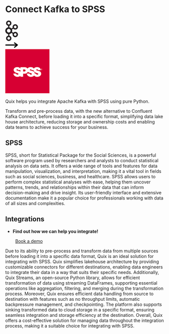 # Connect Kafka to SPSS

<div class="connect-images cards blog-grid-card" markdown>
<div>
<img src="../images/kafka_logo.png" width="40px" />
</div>
<div>
<img src="../images/arrow.svg" width="40px" />
</div>
<div>
<img src="./images/spss_1.jpg" />
</div>
</div>

Quix helps you integrate Apache Kafka with SPSS using pure Python.

Transform and pre-process data, with the new alternative to Confluent Kafka Connect, before loading it into a specific format, simplifying data lake house architecture, reducing storage and ownership costs and enabling data teams to achieve success for your business.

## SPSS

SPSS, short for Statistical Package for the Social Sciences, is a powerful software program used by researchers and analysts to conduct statistical analysis on data sets. It offers a wide range of tools and features for data manipulation, visualization, and interpretation, making it a vital tool in fields such as social sciences, business, and healthcare. SPSS allows users to perform complex statistical analyses with ease, helping them uncover patterns, trends, and relationships within their data that can inform decision-making and drive insight. Its user-friendly interface and extensive documentation make it a popular choice for professionals working with data of all sizes and complexities.

## Integrations

<div class="grid cards" markdown>

- __Find out how we can help you integrate!__

    <a class="md-button md-button--primary" href="https://quix.io/book-a-demo" target="_blank" style="margin:.5rem;">Book a demo</a>

</div>


Due to its ability to pre-process and transform data from multiple sources before loading it into a specific data format, Quix is an ideal solution for integrating with SPSS. Quix simplifies lakehouse architecture by providing customizable connectors for different destinations, enabling data engineers to integrate their data in a way that suits their specific needs. Additionally, Quix Streams, an open-source Python library, allows for efficient transformation of data using streaming DataFrames, supporting essential operations like aggregation, filtering, and merging during the transformation process. Moreover, Quix ensures efficient data handling from source to destination with features such as no throughput limits, automatic backpressure management, and checkpointing. The platform also supports sinking transformed data to cloud storage in a specific format, ensuring seamless integration and storage efficiency at the destination. Overall, Quix offers a cost-effective solution for managing data throughout the integration process, making it a suitable choice for integrating with SPSS.

